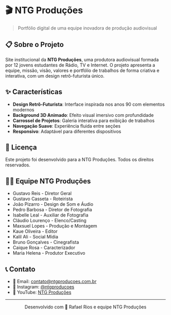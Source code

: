 # 🎬 NTG Produções

> Portfólio digital de uma equipe inovadora de produção audiovisual

## 📋 Sobre o Projeto

Site institucional da **NTG Produções**, uma produtora audiovisual formada por 12 jovens estudantes de Rádio, TV e Internet. O projeto apresenta a equipe, missão, visão, valores e portfólio de trabalhos de forma criativa e interativa, com um design retrô-futurista único.

## ✨ Características

- **Design Retrô-Futurista**: Interface inspirada nos anos 90 com elementos modernos
- **Background 3D Animado**: Efeito visual imersivo com profundidade
- **Carrossel de Projetos**: Galeria interativa para exibição de trabalhos
- **Navegação Suave**: Experiência fluida entre seções
- **Responsivo**: Adaptável para diferentes dispositivos

## 📄 Licença

Este projeto foi desenvolvido para a NTG Produções. Todos os direitos reservados.

## 👨‍💻 Equipe NTG Produções

- Gustavo Reis - Diretor Geral
- Gustavo Casseta - Roteirista
- João Pizarro - Design de Som e Áudio
- Pedro Barbosa - Diretor de Fotografia
- Isabelle Leal - Auxiliar de Fotografia
- Cláudio Lourenço - Elenco/Casting
- Maxsuel Lopes - Produção e Montagem
- Kaue Oliveira - Editor
- Kalil Ali - Social Mídia
- Bruno Gonçalves - Cinegrafista
- Caique Rosa - Caracterizador
- Maria Helena - Produtor Executivo

## 📞 Contato

- 📧 Email: contato@ntgproducoes.com.br
- 📸 Instagram: [@ntgproducoes](https://instagram.com/ntgproducoes)
- 🎥 YouTube: [NTG Produções](https://youtube.com/@ntgproducoes)

---

<p align="center">
  Desenvolvido com 💜 Rafael Rios e equipe NTG Produções
</p>

